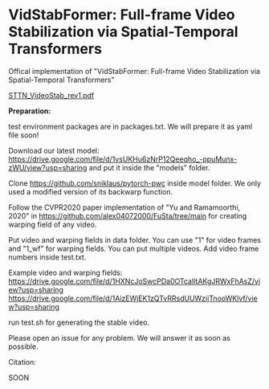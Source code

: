 # VidStabFormer: Full-frame Video Stabilization via Spatial-Temporal Transformers

Offical implementation of "VidStabFormer: Full-frame Video Stabilization via Spatial-Temporal Transformers"

[STTN_VideoStab_rev1.pdf](https://github.com/leventkaracan/VidStabFormer/files/13872670/STTN_VideoStab_rev1.pdf)

<b>Preparation: </b>

test environment packages are in packages.txt. We will prepare it as yaml file soon!

Download our latest model: https://drive.google.com/file/d/1vsUKHu6zNrP12Qeeqho_-ppuMunx-zWU/view?usp=sharing and put it inside the "models" folder. 

Clone https://github.com/sniklaus/pytorch-pwc inside model folder. We only used a modified version of its backwarp function. 

Follow the CVPR2020 paper implementation of "Yu and Ramamoorthi, 2020" in https://github.com/alex04072000/FuSta/tree/main for creating warping field of any video. 

Put video and warping fields in data folder. You can use "1" for video frames and "1_wf" for warping fields. You can put multiple videos. Add video frame numbers inside test.txt. 

Example video and warping fields: https://drive.google.com/file/d/1HXNcJoSwcPDa0OTcaIltAKgJRWxFhAsZ/view?usp=sharing https://drive.google.com/file/d/1AizEWjEK1zQTvRRsdUUWzijTnooWKlvf/view?usp=sharing

run test.sh for generating the stable video. 

Please open an issue for any problem. We will answer it as soon as possible. 

Citation: 

SOON
